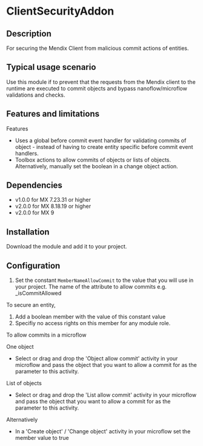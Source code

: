 # ClientSecurityAddon

## Description
For securing the Mendix Client from malicious commit actions of entities.

## Typical usage scenario
Use this module if to prevent that the requests from the Mendix client to the runtime are executed to commit objects and bypass nanoflow/microflow validations and checks.

## Features and limitations
Features
- Uses a global before commit event handler for validating commits of object - instead of having to create entity specific before commit event handlers.
- Toolbox actions to allow commits of objects or lists of objects. Alternatively, manually set the boolean in a change object action.

## Dependencies
- v1.0.0 for MX 7.23.31 or higher
- v2.0.0 for MX 8.18.19 or higher 
- v2.0.0 for MX 9

## Installation
Download the module and add it to your project.

## Configuration
1. Set the constant `MemberNameAllowCommit` to the value that you will use in your project.
The name of the attribute to allow commits e.g. _isCommitAllowed

To secure an entity, 
1. Add a boolean member with the value of this constant value 
2. Specifiy no access rights on this member for any module role.

To allow commits in a microflow

One object
- Select or drag and drop the 'Object allow commit' activity in your microflow and pass the object that you want to allow a commit for as the parameter to this activity.

List of objects
- Select or drag and drop the 'List allow commit' activity in your microflow and pass the object that you want to allow a commit for as the parameter to this activity.
 
Alternatively
- In a 'Create object' / 'Change object' activity in your microflow set the member value to true
